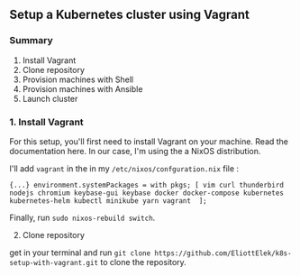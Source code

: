 
## Setup a Kubernetes cluster using Vagrant 


### Summary 

 1. Install Vagrant
 2. Clone repository
 3. Provision machines with Shell
 4. Provision machines with Ansible
 5. Launch cluster

 ### 1. Install Vagrant

For this setup, you'll first need to install Vagrant on your machine. Read the <a src = "https://www.vagrantup.com/docs/installation">documentation here</a>. In our case, I'm using the a NixOS distribution. 

I'll add `vagrant` in the  in my `/etc/nixos/confguration.nix` file : 

`
{...}
environment.systemPackages = with pkgs; [
    vim
    curl
    thunderbird
    nodejs
    chromium
    keybase-gui
    keybase
    docker
    docker-compose
    kubernetes
    kubernetes-helm
    kubectl
    minikube
    yarn
    vagrant 
  ];
`

Finally, run `sudo nixos-rebuild switch`.

2. Clone repository 

get in your terminal and run `git clone https://github.com/EliottElek/k8s-setup-with-vagrant.git` to clone the repository.
